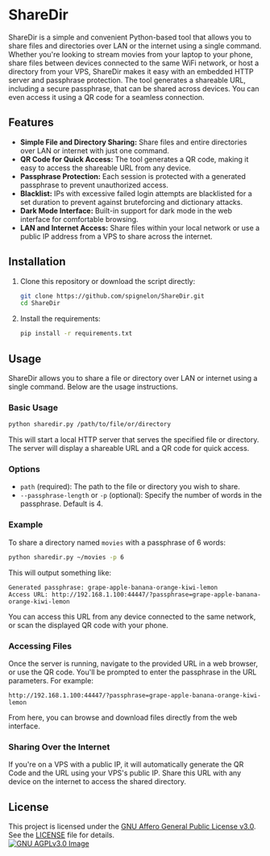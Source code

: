 # ShareDir

ShareDir is a simple and convenient Python-based tool that allows you to share files and directories over LAN or the internet using a single command. Whether you're looking to stream movies from your laptop to your phone, share files between devices connected to the same WiFi network, or host a directory from your VPS, ShareDir makes it easy with an embedded HTTP server and passphrase protection. The tool generates a shareable URL, including a secure passphrase, that can be shared across devices. You can even access it using a QR code for a seamless connection.

## Features

- **Simple File and Directory Sharing:** Share files and entire directories over LAN or internet with just one command.
- **QR Code for Quick Access:** The tool generates a QR code, making it easy to access the shareable URL from any device.
- **Passphrase Protection:** Each session is protected with a generated passphrase to prevent unauthorized access.
- **Blacklist:** IPs with excessive failed login attempts are blacklisted for a set duration to prevent against bruteforcing and dictionary attacks.
- **Dark Mode Interface:** Built-in support for dark mode in the web interface for comfortable browsing.
- **LAN and Internet Access:** Share files within your local network or use a public IP address from a VPS to share across the internet.

## Installation

1. Clone this repository or download the script directly:
   ```bash
   git clone https://github.com/spignelon/ShareDir.git
   cd ShareDir
   ```

2. Install the requirements:
   ```bash
   pip install -r requirements.txt
   ```

## Usage

ShareDir allows you to share a file or directory over LAN or internet using a single command. Below are the usage instructions.

### Basic Usage

```bash
python sharedir.py /path/to/file/or/directory
```

This will start a local HTTP server that serves the specified file or directory. The server will display a shareable URL and a QR code for quick access.

### Options

- `path` (required): The path to the file or directory you wish to share.
- `--passphrase-length` or `-p` (optional): Specify the number of words in the passphrase. Default is 4.

### Example

To share a directory named `movies` with a passphrase of 6 words:

```bash
python sharedir.py ~/movies -p 6
```

This will output something like:

```
Generated passphrase: grape-apple-banana-orange-kiwi-lemon
Access URL: http://192.168.1.100:44447/?passphrase=grape-apple-banana-orange-kiwi-lemon
```

You can access this URL from any device connected to the same network, or scan the displayed QR code with your phone.

### Accessing Files

Once the server is running, navigate to the provided URL in a web browser, or use the QR code. You'll be prompted to enter the passphrase in the URL parameters. For example:

```
http://192.168.1.100:44447/?passphrase=grape-apple-banana-orange-kiwi-lemon
```

From here, you can browse and download files directly from the web interface.

### Sharing Over the Internet

If you're on a VPS with a public IP, it will automatically generate the QR Code and the URL using your VPS's public IP. Share this URL with any device on the internet to access the shared directory.

## License

This project is licensed under the [GNU Affero General Public License v3.0](LICENSE). See the [LICENSE](LICENSE) file for details. <br>
[![GNU AGPLv3.0 Image](https://www.gnu.org/graphics/agplv3-155x51.png)](https://www.gnu.org/licenses/agpl-3.0.html)
